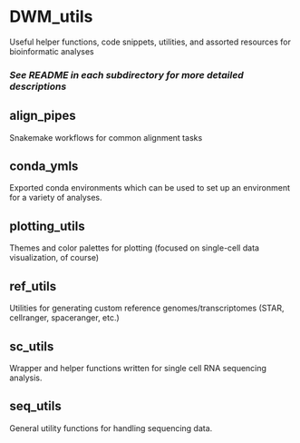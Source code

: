 # DWM_utils
 Useful helper functions, code snippets, utilities, and assorted resources for bioinformatic analyses

### *See README in each subdirectory for more detailed descriptions*
## align_pipes
Snakemake workflows for common alignment tasks

## conda_ymls
Exported conda environments which can be used to set up an environment for a variety of analyses.

## plotting_utils
Themes and color palettes for plotting (focused on single-cell data visualization, of course)

## ref_utils
Utilities for generating custom reference genomes/transcriptomes (STAR, cellranger, spaceranger, etc.)

## sc_utils
Wrapper and helper functions written for single cell RNA sequencing analysis.

## seq_utils
General utility functions for handling sequencing data.
